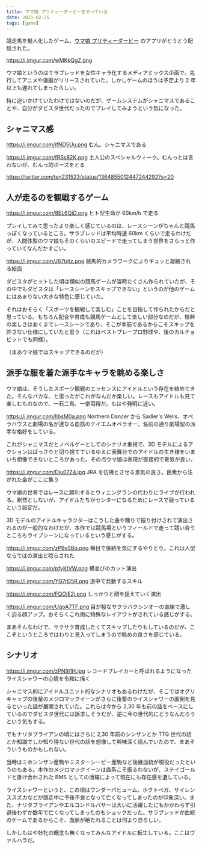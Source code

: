 ```yaml
---
title: ウマ娘 プリティーダービーをやっている
date: 2021-02-25
tags: [game]
---
```


競走馬を擬人化したゲーム、[ウマ娘 プリティーダービー](https://umamusume.jp/) のアプリがとうとう配信された。

https://i.imgur.com/wMKkQgZ.png

ウマ娘というのはサラブレッドを女性キャラ化するメディアミックス企画で、先行してアニメや漫画がリリースされていた。しかしゲームのほうは予定より 2 年以上も遅れてしまったらしい。

特に追いかけていたわけではないのだが、ゲームシステムがシャニマスであることや、自分がダビスタ世代だったのでプレイしてみようという気になった。

## シャニマス感

https://i.imgur.com/ifND5Uu.png
むん。シャニマスである

https://i.imgur.com/fRSs82K.png
主人公のスペシャルウィーク。むんっとは言わないが、むんっ的ポーズをとる

https://twitter.com/ten231523/status/1364855012447244292?s=20

## 人が走るのを観戦するゲーム

https://i.imgur.com/8EL6QiD.png
ヒト型生命が 60km/h で走る

プレイしてみて思ったより楽しく感じているのは、レースシーンがちゃんと競馬っぽくなっているところ。サラブレッドは平均時速 60km くらいで走るわけだが、人間体型のウマ娘もそのくらいのスピードで走ってしまう世界をさらっと作っていてなんだかすごい。

https://i.imgur.com/J67ti4z.png
競馬的カメラワークによりギュッと凝縮される絵面

ダビスタがヒットした頃は類似の競馬ゲームが当時たくさん作られていたが、その中でもダビスタは「レースシーンをスキップできない」というのが他のゲームにはあまりない大きな特色に感じていた。

それはおそらく「スポーツを観戦して楽しむ」ことを目指して作られたからだと思っている。もちろん配合や育成も競馬ゲームとして楽しい部分なのだが、根幹の楽しさはあくまでレースシーンであり、そこが本筋であるからこそスキップを許さない仕様にしていたと思う（これはベストプレープロ野球や、後のカルチョビットでも同様）。

（まあウマ娘ではスキップできるのだが）

## 派手な服を着た派手なキャラを眺める楽しさ

ウマ娘は、そうしたスポーツ観戦のエッセンスにアイドルという存在を絡めてきた。そんなバカな、と思ったがこれがなんだか楽しい。レースもアイドルも見て楽しむものなので、一石二鳥、一挙両得だ。もはや発明に近い。

https://i.imgur.com/lIbsM0a.png
Northern Dancer から Sadler's Wells、オペラハウスと劇場の名が連なる血筋のテイエムオペラオー。名前の通り劇場型の派手な格好をしている。

これがシャニマスだとノベルゲーとしてのシナリオ重視で、3D モデルによるアクションはばっさりと切り捨てているゆえに表舞台でのアイドルの生き様をいまいち想像できないところがあった。その点ウマ娘は表現が直接的で景気が良い。

https://i.imgur.com/Dju07Z4.jpg
JRA を彷彿とさせる景気の良さ。民衆から注がれた金がここに集う

ウマ娘の世界ではレースに勝利するとウィニングランの代わりにライブが行われる。釈然としないが、アイドルたちがセンターになるためにレースで競っているという設定だ。

3D モデルのアイドルキャラクターはこうした曲や踊りで振り付けされて演出されるのが一般的なわけだが、本作では競馬場というフィールドで走って競い合うところもライブシーンになっているという感じがする。

https://i.imgur.com/zPBsSBq.png
横目で後続を気にするやりとり。これは人型ならではの演出と唸らされた

https://i.imgur.com/pfyKtVW.png
横並びのカット演出

https://i.imgur.com/YG7rD5R.png
道中で発動するスキル

https://i.imgur.com/FQOjE2j.png
しっかりと顔を捉えていく演出

https://i.imgur.com/UqoA7TF.png
目が桜なサクラバクシンオーの直線で激しく迫る顔アップ。おそらくこれ用に特殊なレイアウトがされている感じがする。

まあそんなわけで、サクサク育成したくてスキップしたりもしているのだが、ここぞというところではわりと見入ってしまうので眺めの良さを感じている。

## シナリオ

https://i.imgur.com/zPN9i1H.jpg
レコードブレイカーと呼ばれるようになったライスシャワーの心情を令和に描く

シャニマス的にアイドルユニット的なシナリオもあるわけだが、そこではオグリキャップの後輩のメジロマックイーンがさらに後輩のライスシャワーの面倒を見るといった話が展開されていた。これらは今から 2,30 年も前の話をベースにしているのでダビスタ世代には訴求しそうだが、逆に今の世代的にどうなんだろうという気もする。

でもナリタブライアンの頃にはさらに 2,30 年前のシンザンとか TTG 世代の話とか知識でしか知り得ない世代の話を想像して興味深く読んでいたので、まあそういうものかもしれない。

当時はミホシンザン産駒やミスターシービー産駒など後継血統が現役だったというのもある。本作のメジロマックイーンは直系こそ振るわないが、ステイゴールドと掛け合わされた BMS としての活躍によって現在にも存在感を遺している。

ライスシャワーというと、この頃はワンダーパヒューム、ホクトベガ、サイレンススズカなどが競走中に予後不良となって亡くなってしまったのが印象深い。また、ナリタブライアンやエルコンドルパサーは大いに活躍したにもかかわらず引退後わずか数年で亡くなってしまったのもショックだった。サラブレッドが血統のゲームであるからこそ、血脈が絶たれることは何より恐ろしい。

しかしもはや牡牝の概念も無くなってみんなアイドルに転生している。ここはヴァルハラだ。

